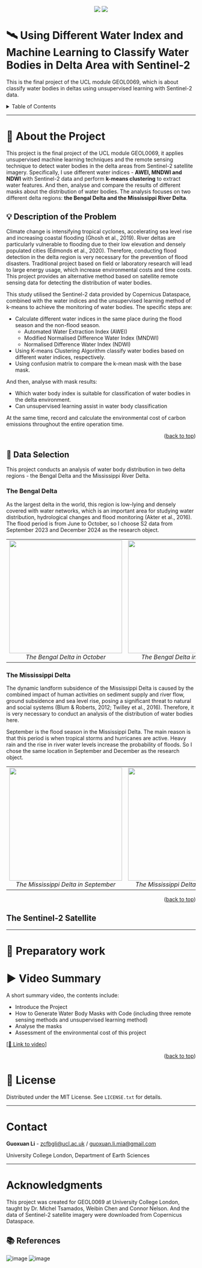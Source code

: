 <!-- Improved compatibility of back to top link: See: https://github.com/othneildrew/Best-README-Template/pull/73 -->
<a name="readme-top"></a>

<div align="center">
  <img src="https://github.com/Guoxuan-Li/Final_Project/blob/main/Images/S2A_MSIL2A_20231028T042901_N0510_R133_T45QYE_20240910T030449-ql.jpg"/>
  <img src="https://github.com/Guoxuan-Li/Final_Project/blob/main/Images/S2B_MSIL2A_20240913T162829_N0511_R083_T16RBT_20240913T220827-ql.jpg" />
</div>



# 🛰️ Using Different Water Index and Machine Learning to Classify Water Bodies in Delta Area with Sentinel-2
This is the final project of the UCL module GEOL0069, which is about classify water bodies in deltas using unsupervised learning with Sentinel-2 data.
<!-- Improved compatibility of back to top link: See: https://github.com/othneildrew/Best-README-Template/pull/73 -->
<a id="readme-top"></a>
<!--
*** Thanks for checking out the Best-README-Template. If you have a suggestion
*** that would make this better, please fork the repo and create a pull request
*** or simply open an issue with the tag "enhancement".
*** Don't forget to give the project a star!
*** Thanks again! Now go create something AMAZING! :D
-->


<!-- PROJECT SHIELDS -->
<!--
*** I'm using markdown "reference style" links for readability.
*** Reference links are enclosed in brackets [ ] instead of parentheses ( ).
*** See the bottom of this document for the declaration of the reference variables
*** for contributors-url, forks-url, etc. This is an optional, concise syntax you may use.
*** https://www.markdownguide.org/basic-syntax/#reference-style-links
-->

<!-- TABLE OF CONTENTS -->
<details>
  <summary>Table of Contents</summary>
  <ol>
    <li><a href="#about-the-project">About the Project</a>
      <ul>
        <li><a href="#description of the problem">Description of the Problem</a>
        <li><a href="#Data Selection">Data Selection</a></li>
        <li><a href="#The-sentinel-2 satellite">The Sentinel-2 Satellite</a></li>
        <li><a href="#remote-sensing-methods">Remote Sensing Methods</a></li>
        <li><a href="#machine-learning-method---k-means">Machine Learning Method – K-means </a></li>
      </ul>
    </li>
    <li><a href="#Preparatory work">Preparatory Work</a>
      <ul>
        <li><a href="#datasets-used">Datasets Used</a></li>
      </ul>
    </li>
    <li><a href="#environmental-cost">Environmental Cost</a></li>
    <li><a href="#video summary">Video Summary</a></li>
    <li><a href="#license">License</a></li>
    <li><a href="#contact">Contact</a></li>
    <li><a href="#references">References</a></li>
  </ol>
</details>

---

# 🎯 About the Project
This project is the final project of the UCL module GEOL0069, it applies unsupervised machine learning techniques and the remote sensing technique to detect water bodies in the delta areas from Sentinel-2 satellite imagery. Specifically, I use different water indices - **AWEI, MNDWI and NDWI** with Sentinel-2 data and perform **k-means clustering** to extract water features. And then, analyse and compare the results of different masks about the distribution of water bodies. The analysis focuses on two different delta regions: **the Bengal Delta and the Mississippi River Delta**.

## 💡 Description of the Problem
Climate change is intensifying tropical cyclones, accelerating sea level rise and increasing coastal flooding (Ghosh et al., 2019). River deltas are particularly vulnerable to flooding due to their low elevation and densely populated cities (Edmonds et al., 2020). Therefore, conducting flood detection in the delta region is very necessary for the prevention of flood disasters. Traditional project based on field or laboratory research will lead to large energy usage, which increase environmental costs and time costs. This project provides an alternative method based on satellite remote sensing data for detecting the distribution of water bodies.

This study utilised the Sentinel-2 data provided by Copernicus Dataspace, combined with the water indices and the unsupervised learning method of k-means to achieve the monitoring of water bodies. The specific steps are:
- Calculate different water indices in the same place during the flood season and the non-flood season.
  - Automated Water Extraction Index (AWEI)
  - Modified Normalised Difference Water Index (MNDWI)
  - Normalised Difference Water Index (NDWI)
- Using K-means Clustering Algorithm classify water bodies based on different water indices, respectively.
- Using confusion matrix to compare the k-mean mask with the base mask.

And then, analyse with mask results:
- Which water body index is suitable for classification of water bodies in the delta environment.
- Can unsupervised learning assist in water body classification

At the same time, record and calculate the environmental cost of carbon emissions throughout the entire operation time.

<p align="right">(<a href="#readme-top">back to top</a>)</p>

## 📍 Data Selection
This project conducts an analysis of water body distribution in two delta regions - the Bengal Delta and the Mississippi River Delta.

### The Bengal Delta
As the largest delta in the world, this region is low-lying and densely covered with water networks, which is an important area for studying water distribution, hydrological changes and flood monitoring (Akter et al., 2016). The flood period is from June to October, so I choose S2 data from September 2023 and December 2024 as the research object.

<div align="center">

<table>
  <tr>
    <td align="center">
      <img src="https://github.com/Guoxuan-Li/Final_Project/blob/main/Images/S2A_MSIL2A_20231028T042901_N0510_R133_T45QYE_20240910T030449-ql.jpg" width="300"/><br>
      <em>The Bengal Delta in October</em>
    </td>
    <td align="center">
      <img src="https://github.com/Guoxuan-Li/Final_Project/blob/main/Images/S2A_MSIL2A_20241231T043201_N0511_R133_T45QYE_20241231T073201-ql.jpg" width="300"/><br>
      <em>The Bengal Delta in December</em>
    </td>
  </tr>
</table>

</div>


### The Mississippi Delta
The dynamic landform subsidence of the Mississippi Delta is caused by the combined impact of human activities on sediment supply and river flow, ground subsidence and sea level rise, posing a significant threat to natural and social systems (Blum & Roberts, 2012; Twilley et al., 2016). Therefore, it is very necessary to conduct an analysis of the distribution of water bodies here.

September is the flood season in the Mississippi Delta. The main reason is that this period is when tropical storms and hurricanes are active. Heavy rain and the rise in river water levels increase the probability of floods. So I chose the same location in September and December as the research object.

<div align="center">

<table>
  <tr>
    <td align="center">
      <img src="https://github.com/Guoxuan-Li/Final_Project/blob/main/Images/S2B_MSIL2A_20240913T162829_N0511_R083_T16RBT_20240913T220827-ql.jpg" width="300"/><br>
      <em>The Mississippi Delta in September</em>
    </td>
    <td align="center">
      <img src="https://github.com/Guoxuan-Li/Final_Project/blob/main/Images/S2B_MSIL2A_20241222T163619_N0511_R083_T16RBT_20241222T214343-ql.jpg" width="300"/><br>
      <em>The Mississippi Delta in December</em>
    </td>
  </tr>
</table>

</div>

<p align="right">(<a href="#readme-top">back to top</a>)</p>


## The Sentinel-2 Satellite




---
# 📝 Preparatory work




# ▶️ Video Summary
A short summary video, the contents include:
- Introduce the Project
- How to Generate Water Body Masks with Code (including three remote sensing methods and unsupervised learning method)
- Analyse the masks
- Assessment of the environmental cost of this project


[[🔗 Link to video]()]

<p align="right">(<a href="#readme-top">back to top</a>)</p>

# 📜 License

Distributed under the MIT License. See `LICENSE.txt` for details.

---

#  Contact

**Guoxuan Li**  - [zcfbgli@ucl.ac.uk](zcfbgli@ucl.ac.uk) / [guoxuan.li.mia@gmail.com](guoxuan.li.mia@gmail.com)

University College London, Department of Earth Sciences

---
<!-- ACKNOWLEDGMENTS -->
# Acknowledgments
This project was created for GEOL0069 at University College London, taught by Dr. Michel Tsamados, Weibin Chen and Connor Nelson. And the data of Sentinel-2 satellite imagery were downloaded from Copernicus Dataspace.

## 📚 References


![image](https://github.com/Guoxuan-Li/Final_Project/blob/main/Images/S2A_MSIL2A_20231028T042901_N0510_R133_T45QYE_20240910T030449-ql.jpg)
![image](https://github.com/Guoxuan-Li/Final_Project/blob/main/Images/S2A_MSIL2A_20241231T043201_N0511_R133_T45QYE_20241231T073201-ql.jpg)
